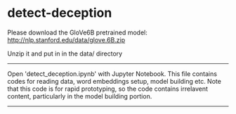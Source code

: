 # detect-deception

Please download the GloVe6B pretrained model: http://nlp.stanford.edu/data/glove.6B.zip

Unzip it and put in in the data/ directory

---------------------------------------------------------------------------------------



Open 'detect_deception.ipynb' with Jupyter Notebook. This file contains codes for reading data, 
word embeddings setup, model building etc. Note that this code is for rapid prototyping, 
so the code contains irrelavent content, particularly in the model building portion.



---------------------------------------------------------------------------------------



